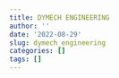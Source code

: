 ```yaml
---
title: DYMECH ENGINEERING
author: ''
date: '2022-08-29'
slug: dymech_engineering
categories: []
tags: []
---
```

